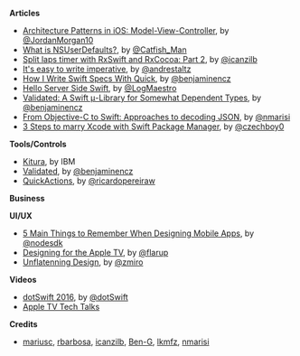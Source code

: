 
**Articles**

* [Architecture Patterns in iOS: Model-View-Controller](https://medium.com/the-traveled-ios-developers-guide/architecture-patterns-in-ios-part-3-231f82cbb781), by [@JordanMorgan10](https://twitter.com/JordanMorgan10)
* [What is NSUserDefaults?](http://dscoder.com/defaults.html), by [@Catfish_Man](https://twitter.com/Catfish_Man)
* [Split laps timer with RxSwift and RxCocoa: Part 2](http://rx-marin.com/post/rxswift-rxcocoa-timer-app-useWithLatest-bindings/), by [@icanzilb](https://twitter.com/icanzilb)
* [It's easy to write imperative](http://staltz.com/its-easy-to-write-imperative.html), by [@andrestaltz](https://twitter.com/andrestaltz)
* [How I Write Swift Specs With Quick](http://blog.benjamin-encz.de/how-i-write-swift-specs-with-quick/), by [@benjaminencz](https://twitter.com/benjaminencz)
* [Hello Server Side Swift](https://medium.com/@LogMaestro/server-side-swift-c965b7ebe6e7), by [@LogMaestro](https://twitter.com/LogMaestro)
* [Validated: A Swift μ-Library for Somewhat Dependent Types](http://blog.benjamin-encz.de/validated-a-swift-m-library-for-somewhat-dependent-types/), by [@benjaminencz](https://twitter.com/benjaminencz)
* [From Objective-C to Swift: Approaches to decoding JSON](http://www.marisibrothers.com/2016/02/from-objective-c-to-swift-approaches-to.html), by [@nmarisi](https://twitter.com/nmarisi)
* [3 Steps to marry Xcode with Swift Package Manager](https://honzadvorsky.com/articles/2016-02-25-14-00-3_steps_to_marry_xcode_with_swift_package_manager/), by [@czechboy0](https://twitter.com/czechboy0)

**Tools/Controls**

* [Kitura](https://github.com/IBM-Swift/Kitura), by IBM
* [Validated](https://github.com/Ben-G/Validated), by [@benjaminencz](https://twitter.com/benjaminencz)
* [QuickActions](https://github.com/ricardopereira/QuickActions), by [@ricardopereiraw](https://twitter.com/ricardopereiraw)

**Business**


**UI/UX**

* [5 Main Things to Remember When Designing Mobile Apps](http://www.nodesagency.com/5-main-things-to-remember-designing-mobile-apps/), by [@nodesdk](https://twitter.com/nodesdk)
* [Designing for the Apple TV](https://medium.com/@flarup/designing-for-the-apple-tv-5992c3aab1e4), by [@flarup](https://twitter.com/flarup)
* [Unflatenning Design](https://blog.intercom.io/unflattening-design/), by [@zmiro](https://twitter.com/zmiro)


**Videos**

* [dotSwift 2016](http://www.thedotpost.com/conference/dotswift-2016), by [@dotSwift](https://twitter.com/dotSwift)
* [Apple TV Tech Talks](https://developer.apple.com/videos/techtalks-apple-tv/)

**Credits**

* [mariusc](https://github.com/mariusc), [rbarbosa](https://github.com/rbarbosa), [icanzilb](https://github.com/icanzilb), [Ben-G](https://github.com/Ben-G), [lkmfz](https://github.com/lkmfz), [nmarisi](https://github.com/nmarisi)
